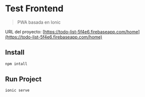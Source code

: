 # Test Frontend

> PWA basada en Ionic

URL del proyecto: [https://todo-list-5f4e6.firebaseapp.com/home](https://todo-list-5f4e6.firebaseapp.com/home)

## Install

```sh
npm intall
```

## Run Project

```sh
ionic serve
```
